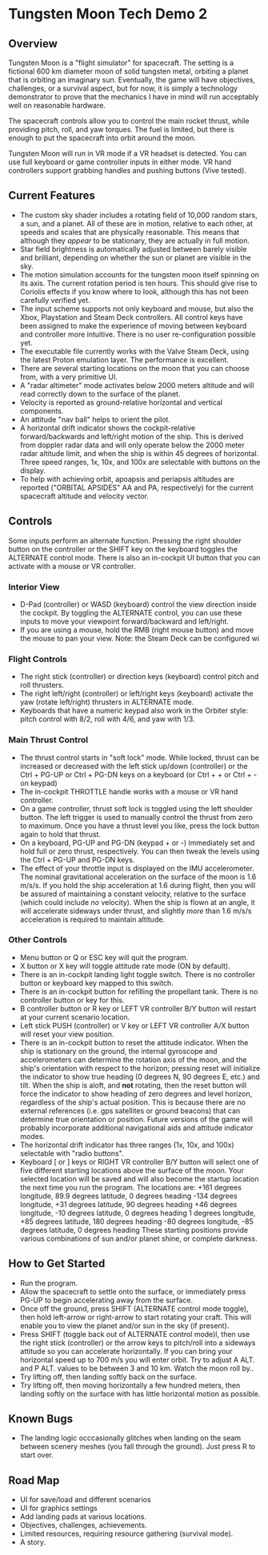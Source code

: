 # Tungsten Moon Tech Demo 2
 
## Overview
Tungsten Moon is a "flight simulator" for spacecraft. The setting is a fictional 600 km diameter moon of solid tungsten metal, orbiting a planet that is orbiting an imaginary sun. Eventually, the game will have objectives, challenges, or a survival aspect, but for now, it is simply a technology demonstrator to prove that the mechanics I have in mind will run acceptably well on reasonable hardware.

The spacecraft controls allow you to control the main rocket thrust, while providing pitch, roll, and yaw torques. The fuel is limited, but there is enough to put the spacecraft into orbit around the moon.

Tungsten Moon will run in VR mode if a VR headset is detected. You can use full keyboard or game controller inputs in either mode. VR hand controllers support grabbing handles and pushing buttons (Vive tested).

## Current Features
* The custom sky shader includes a rotating field of 10,000 random stars, a sun, and a planet. All of these are in motion, relative to each other, at speeds and scales that are physically reasonable. This means that although they *appear* to be stationary, they are actually in full motion.
* Star field brightness is automatically adjusted between barely visible and brilliant, depending on whether the sun or planet are visible in the sky.
* The motion simulation accounts for the tungsten moon itself spinning on its axis. The current rotation period is ten hours. This should give rise to Coriolis effects if you know where to look, although this has not been carefully verified yet.
* The input scheme supports not only keyboard and mouse, but also the Xbox, Playstation and Steam Deck controllers. All control keys have been assigned to make the experience of moving between keyboard and controller more intuitive. There is no user re-configuration possible yet.
* The executable file currently works with the Valve Steam Deck, using the latest Proton emulation layer. The performance is excellent.
* There are several starting locations on the moon that you can choose from, with a very primitive UI. 
* A "radar altimeter" mode activates below 2000 meters altitude and will read correctly down to the surface of the planet.
* Velocity is reported as ground-relative horizontal and vertical components.
* An attitude "nav ball" helps to orient the pilot.
* A horizontal drift indicator shows the cockpit-relative forward/backwards and left/right motion of the ship. This is derived from doppler radar data and will only operate below the 2000 meter radar altitude limit, and when the ship is within 45 degrees of horizontal. Three speed ranges, 1x, 10x, and 100x are selectable with buttons on the display.
* To help with achieving orbit, apoapsis and periapsis altitudes are reported ("ORBITAL APSIDES" AA and PA, respectively) for the current spacecraft altitude and velocity vector.

## Controls
Some inputs perform an alternate function. Pressing the right shoulder button on the controller or the SHIFT key on the keyboard toggles the ALTERNATE control mode. There is also an in-cockpit UI button that you can activate with a mouse or VR controller.
### Interior View
* D-Pad (controller) or WASD (keyboard) control the view direction inside the cockpit. By toggling the ALTERNATE control, you can use these inputs to move your viewpoint forward/backward and left/right.
* If you are using a mouse, hold the RMB (right mouse button) and move the mouse to pan your view. Note: the Steam Deck can be configured wi
### Flight Controls
* The right stick (controller) or direction keys (keyboard) control pitch and roll thrusters. 
* The right left/right (controller) or left/right keys (keyboard) activate the yaw (rotate left/right) thrusters in ALTERNATE mode.
* Keyboards that have a numeric keypad also work in the Orbiter style: pitch control with 8/2, roll with 4/6, and yaw with 1/3.
### Main Thrust Control
* The thrust control starts in "soft lock" mode. While locked, thrust can be increased or decreased with the left stick up/down (controller) or the Ctrl + PG-UP or Ctrl + PG-DN keys on a keyboard (or Ctrl + + or Ctrl + - on keypad)
* The in-cockpit THROTTLE handle works with a mouse or VR hand controller.
* On a game controller, thrust soft lock is toggled using the left shoulder button. The left trigger is used to manually control the thrust from zero to maximum. Once you have a thrust level you like, press the lock button again to hold that thrust.  
* On a keyboard, PG-UP and PG-DN (keypad + or -) immediately set and hold full or zero thrust, respectively. You can then tweak the levels using the Ctrl + PG-UP and PG-DN keys.
* The effect of your throttle input is displayed on the IMU accelerometer. The nominal gravitational acceleration on the surface of the moon is 1.6 m/s/s. If you hold the ship acceleration at 1.6 during flight, then you  will be assured of maintaining a constant velocity, relative to the surface (which could include *no* velocity). When the ship is flown at an angle, it will accelerate sideways under thrust, and slightly *more* than 1.6 m/s/s acceleration is required to maintain altitude.
### Other Controls
* Menu button or Q or ESC key will quit the program.
* X button or X key will toggle attitude rate mode (ON by default). 
* There is an in-cockpit landing light toggle switch. There is no controller button or keyboard key mapped to this switch.
* There is an in-cockpit button for refilling the propellant tank. There is no controller button or key for this.
* B controller button or R key or LEFT VR controller B/Y button will restart at your current scenario location.
* Left stick PUSH (controller) or V key or LEFT VR controller A/X button will reset your view position.
* There is an in-cockpit button to reset the attitude indicator. When the ship is stationary on the ground, the internal gyroscope and accelerometers can determine the rotation axis of the moon, and the ship's orientation with respect to the horizon; pressing reset will initialize the indicator to show true heading (0 degrees N, 90 degrees E, etc.) and tilt. When the ship is aloft, and **not** rotating, then the reset button will force the indicator to show heading of zero degrees and level horizon, regardless of the ship's actual position. This is because there are no external references (i.e. gps satellites or ground beacons) that can determine true orientation or position. Future versions of the game will probably incorporate additional navigational aids and attitude indicator modes.
* The horizontal drift indicator has three ranges (1x, 10x, and 100x) selectable with "radio buttons".
* Keyboard [ or ] keys or RIGHT VR controller B/Y button will select one of five different starting locations above the surface of the moon. Your selected location will be saved and will also become the startup location the next time you run the program. The locations are: +161 degrees longitude, 89.9 degrees latitude, 0 degrees heading
-134 degrees longitude, +31 degrees latitude, 90 degrees heading
+46 degrees longitude, -10 degrees latitude, 0 degrees heading
1 degrees longitude, +85 degrees latitude, 180 degrees heading
-80 degrees longitude, -85 degrees latitude, 0 degrees heading
These starting positions provide various combinations of sun and/or planet shine, or complete darkness. 

## How to Get Started
* Run the program.
* Allow the spacecraft to settle onto the surface, or immediately press PG-UP to begin accelerating away from the surface.
* Once off the ground, press SHIFT (ALTERNATE control mode toggle), then hold left-arrow or right-arrow to start rotating your craft. This will enable you to view the planet and/or sun in the sky (if present).
* Press SHIFT (toggle back out of ALTERNATE control mode)l, then use the right stick (controller) or the arrow keys to pitch/roll into a sideways attitude so you can accelerate horizontally. If you can bring your horizontal speed up to 700 m/s you will enter orbit. Try to adjust A ALT. and P ALT. values to be between 3 and 10 km. Watch the moon roll by.. 
* Try lifting off, then landing softly back on the surface.
* Try lifting off, then moving horizontally a few hundred meters, then landing softly on the surface with has little horizontal motion as possible.

## Known Bugs
* The landing logic occcasionally glitches when landing on the seam between scenery meshes (you fall through the ground). Just press R to start over.

## Road Map
* UI for save/load and different scenarios
* UI for graphics settings
* Add landing pads at various locations.
* Objectives, challenges, achievements.
* Limited resources, requiring resource gathering (survival mode).
* A story.
